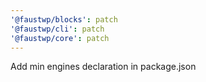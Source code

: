 ```yaml
---
'@faustwp/blocks': patch
'@faustwp/cli': patch
'@faustwp/core': patch
---
```


Add min engines declaration in package.json
